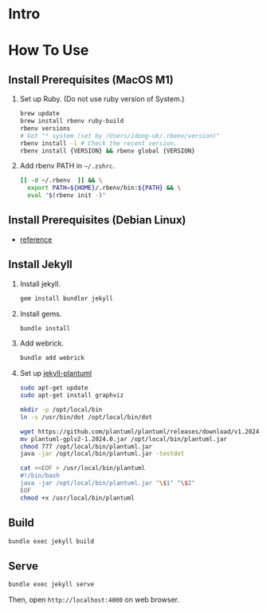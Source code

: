 # Intro

# How To Use

## Install Prerequisites (MacOS M1)

1. Set up Ruby. (Do not use ruby version of System.)

    ```bash
    brew update
    brew install rbenv ruby-build
    rbenv versions
    # Got "* system (set by /Users/idong-uk/.rbenv/version)"
    rbenv install -l # Check the recent version.
    rbenv install {VERSION} && rbenv global {VERSION}
    ```

2. Add rbenv PATH in `~/.zshrc`.

    ```bash
    [[ -d ~/.rbenv  ]] && \
      export PATH=${HOME}/.rbenv/bin:${PATH} && \
      eval "$(rbenv init -)"
    ```

## Install Prerequisites (Debian Linux)

- [reference](https://jekyllrb.com/docs/installation/ubuntu/)

## Install Jekyll

1. Install jekyll.

    ```bash
    gem install bundler jekyll
    ```

2. Install gems.

    ```bash
    bundle install
    ```

3. Add webrick.

    ```bash
    bundle add webrick
    ```

4. Set up [jekyll-plantuml](https://github.com/yegor256/jekyll-plantuml/tree/master?tab=readme-ov-file)

    ```bash
    sudo apt-get update
    sudo apt-get install graphviz

    mkdir -p /opt/local/bin
    ln -s /usr/bin/dot /opt/local/bin/dot

    wget https://github.com/plantuml/plantuml/releases/download/v1.2024.0/plantuml-gplv2-1.2024.0.jar
    mv plantuml-gplv2-1.2024.0.jar /opt/local/bin/plantuml.jar
    chmod 777 /opt/local/bin/plantuml.jar
    java -jar /opt/local/bin/plantuml.jar -testdot

    cat <<EOF > /usr/local/bin/plantuml
    #!/bin/bash
    java -jar /opt/local/bin/plantuml.jar "\$1" "\$2"
    EOF
    chmod +x /usr/local/bin/plantuml
    ```

## Build

```bash
bundle exec jekyll build
```

## Serve

```bash
bundle exec jekyll serve
```

Then, open `http://localhost:4000` on web browser.
